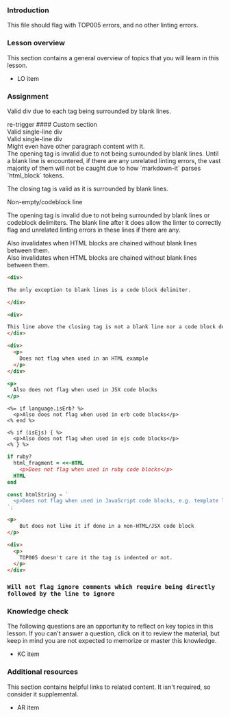 ### Introduction

This file should flag with TOP005 errors, and no other linting errors.

### Lesson overview

This section contains a general overview of topics that you will learn in this lesson.

- LO item

### Assignment

<div class="lesson-content__panel" markdown="1">

Valid div due to each tag being surrounded by blank lines.

</div>
re-trigger 
#### Custom section

<div>Valid single-line div</div>

<div>Valid single-line div</div>Might even have other <span>paragraph</span> content with it.

<div class="lesson-content__panel" markdown="1">
The opening tag is invalid due to not being surrounded by blank lines.
Until a blank line is encountered, if there are any unrelated linting errors, the vast majority of them will not be caught due to how `markdown-it` parses `html_block` tokens.

The closing tag is valid as it is surrounded by blank lines.

</div>

Non-empty/codeblock line
<div class="lesson-content__panel" markdown="1">

The opening tag is invalid due to not being surrounded by blank lines or codeblock delimiters.
The blank line after it does allow the linter to correctly flag and unrelated linting errors in these lines if there are any.

</div>

<div>
Also invalidates when HTML blocks are chained without blank lines between them.
</div>
<div>
Also invalidates when HTML blocks are chained without blank lines between them.
</div>

```markdown
<div>

The only exception to blank lines is a code block delimiter.

</div>
```

```markdown
<div>

This line above the closing tag is not a blank line nor a code block delimiter, so the closing tag errors.
</div>
```

```html
<div>
  <p>
    Does not flag when used in an HTML example
  </p>
</div>
```

```jsx
<p>
  Also does not flag when used in JSX code blocks
</p>
```

```erb
<%= if language.isErb? %>
  <p>Also does not flag when used in erb code blocks</p>
<% end %>
```

```ejs
<% if (isEjs) { %>
  <p>Also does not flag when used in ejs code blocks</p>
<% } %>
```

```ruby
if ruby?
  html_fragment = <<~HTML
    <p>Does not flag when used in ruby code blocks</p>
  HTML
end
```

```javascript
const htmlString = `
  <p>Does not flag when used in JavaScript code blocks, e.g. template literals.</p>
`;
```

```markdown
<p>
    But does not like it if done in a non-HTML/JSX code block
</p>

<div>
  <p>
    TOP005 doesn't care it the tag is indented or not.
  </p>
</div>
```

<!-- markdownlint-disable-next-line -->
### `Will not flag ignore comments which require being directly followed by the line to ignore`

### Knowledge check

The following questions are an opportunity to reflect on key topics in this lesson. If you can't answer a question, click on it to review the material, but keep in mind you are not expected to memorize or master this knowledge.

- KC item

### Additional resources

This section contains helpful links to related content. It isn't required, so consider it supplemental.

- AR item
